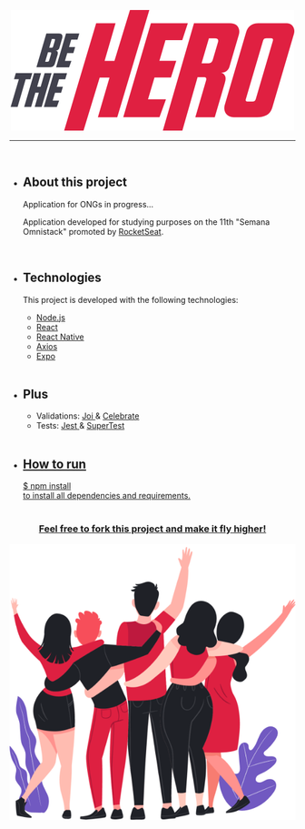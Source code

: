 <p align="center">
<img src = "/frontend/src/assets/logo.svg">
</p>

---
<br>
<ul>
  
  <li>
    <h2>About this project</h2>

  Application for ONGs in progress...

  Application developed for studying purposes on the 11th "Semana Omnistack" promoted by [RocketSeat](https://rocketseat.com.br/).
  </li>
  
  <br>
  
  <li>
  <h2> Technologies </h2>

  This project is developed with the following technologies:

  <ul>
  <li><a href="https://nodejs.org/en/">Node.js</a></li>
  <li><a href="https://pt-br.reactjs.org/">React</a></li>
  <li><a href="https://reactnative.dev/">React Native</a></li>   
  <li><a href="https://github.com/axios/axios">Axios</a></li>
  <li><a href="https://https://expo.io/">Expo</a></li>
  
  </ul>
  </li>
  
  <br>
  
  <li>
   <h2> Plus </h2>
   <ul>
      <li>Validations: 
        <a href="https://hapi.dev/module/joi/">Joi </a> & 
        <a href="https://github.com/arb/celebrate"> Celebrate</a></li>
      <li>Tests: 
        <a href="https://jestjs.io/">Jest </a> & 
        <a href="https://github.com/visionmedia/supertest"> SuperTest</li>
  </ul>
  </li>
  
  <br>
  
  <li>
    <h2>How to run</h2> 
    $ npm install <br>
    to install all dependencies and requirements.
  </li>
   
  <br>
  
</ul>

<center><h3> Feel free to fork this project and make it fly higher!</h3></center>

<p align="center">
  <img src= "/frontend/src/assets/heroes.png">
</p>
